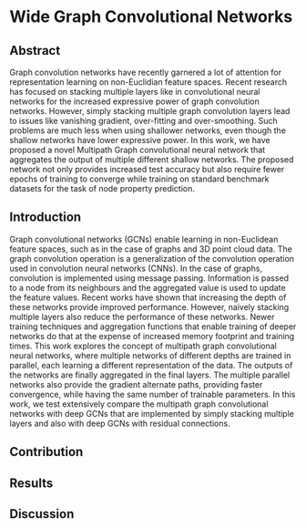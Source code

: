 # Wide Graph Convolutional Networks
 
## Abstract

Graph convolution networks have recently garnered a lot of attention for representation learning on non-Euclidian feature spaces. Recent research has focused on stacking multiple layers like in convolutional neural networks for the increased expressive power of graph convolution networks. However, simply stacking multiple graph convolution layers lead to issues like vanishing gradient, over-fitting and over-smoothing. Such problems are much less when using shallower networks, even though the shallow networks have lower expressive power. In this work, we have proposed a novel Multipath Graph convolutional neural network that aggregates the output of multiple different shallow networks. The proposed network not only provides increased test accuracy but also require fewer epochs of training to converge while training on standard benchmark datasets for the task of node property prediction. 

## Introduction

Graph convolutional networks (GCNs) enable learning in non-Euclidean feature spaces, such as in the case of graphs and 3D point cloud data. The graph convolution operation is a generalization of the convolution operation used in convolution neural networks (CNNs). In the case of graphs, convolution is implemented using message passing. Information is passed to a node from its neighbours and the aggregated value is used to update the feature values. Recent works have shown that increasing the depth of these networks provide improved performance. However, naively stacking multiple layers also reduce the performance of these networks. Newer training techniques and aggregation functions that enable training of deeper networks do that at the expense of increased memory footprint and training times. This work explores the concept of multipath graph convolutional neural networks, where multiple networks of different depths are trained in parallel, each learning a different representation of the data. The outputs of the networks are finally aggregated in the final layers. The multiple parallel networks also provide the gradient alternate paths, providing faster convergence, while having the same number of trainable parameters. 
In this work, we test extensively compare the multipath graph convolutional networks with deep GCNs that are implemented by simply stacking multiple layers and also with deep GCNs with residual connections. 

## Contribution

## Results

## Discussion